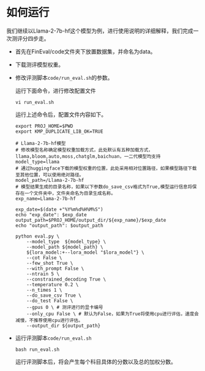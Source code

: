 # 如何运行

我们继续以Llama-2-7b-hf这个模型为例，进行使用说明的详细解释，我们完成一次测评分四步走。

- 首先在FinEval/code文件夹下放置数据集，并命名为data。

- 下载测评模型权重。

- 修改评测脚本`code/run_eval.sh`的参数。

  运行下面命令，进行修改配置文件

  ```
  vi run_eval.sh
  ```

  运行上述命令后，配置文件内容如下。

  ```
  export PROJ_HOME=$PWD
  export KMP_DUPLICATE_LIB_OK=TRUE
  
  # Llama-2-7b-hf模型
  # 修改模型名称确定模型权重加载方式，此处默认有五种加载方式，llama,bloom,auto,moss,chatglm,baichuan，一二代模型均支持
  model_type=llama 
  # 通过huggingface下载的模型权重的位置，此处采用相对位置路径，如果模型路径下载至其他位置，可以使用绝对路径。
  model_path=/Llama-2-7b-hf 
  # 模型结果生成的目录名称，如果以下参数do_save_csv格式为True,模型运行信息将保存在一个文件夹中，文件夹命名为目录生成名称。
  exp_name=Llama-2-7b-hf
  
  exp_date=$(date +"%Y%m%d%H%M%S")
  echo "exp_date": $exp_date
  output_path=$PROJ_HOME/output_dir/${exp_name}/$exp_date
  echo "output_path": $output_path
  
  python eval.py \
      --model_type  ${model_type} \
      --model_path ${model_path} \
      ${lora_model:+--lora_model "$lora_model"} \
      --cot False \
      --few_shot True \
      --with_prompt False \
      --ntrain 5 \
      --constrained_decoding True \
      --temperature 0.2 \
      --n_times 1 \
      --do_save_csv True \
      --do_test False \
      --gpus 0 \ # 测评进行的显卡编号
      --only_cpu False \ # 默认为False，如果为True将使用cpu进行评估，速度会减慢，不推荐使用cpu进行评估。
      --output_dir ${output_path}
  ```

  

- 运行评测脚本`code/run_eval.sh`

  ```
  bash run_eval.sh
  ```

  运行评测脚本后，将会产生每个科目具体的分数以及总的加权分数。
